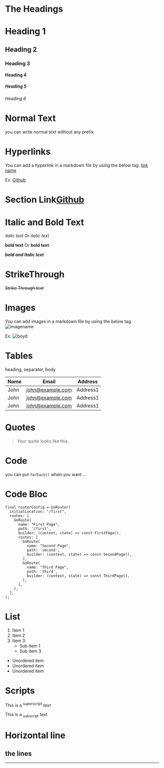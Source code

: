# The Headings

# Heading 1
## Heading 2
### Heading 3
#### Heading 4
##### Heading 5
###### Heading 6


# Normal Text

you can write normal text without any prefix

# Hyperlinks

You can add a hyperlink in a markdown file by using the below tag.
[link name](targetURL)

Ex: [Github](https://www.github.com "Github home")

# Section Link[Github](https://www.github.com "Github home")

# Italic and Bold Text

_italic text_  Or *italic text*

**bold text**  Or __bold text__

***bold and Italic text***

# StrikeThrough

~~Strike Through text~~

# Images

You can add images in a markdown file by using the below tag.
![imagename](TargetUrl)

Ex: ![boyd](https://encrypted-tbn0.gstatic.com/images?q=tbn:ANd9GcTAfHiaJaqzXDhv-mVG8J1M_UK-6PS8sdtZ4g&usqp=CAU)

# Tables

heading, separator, body

|Name|Email|Address|     
|----|-----|-------|      
|John|john@example.com|Address1| 
|John|john@example.com|Address1| 
|John|john@example.com|Address1| 

# Quotes

>Your quote looks like this.

# Code 

you can put `forEach()` when you want ...

# Code Bloc

```
final routerConfig = GoRouter(
  initialLocation: "/first",
  routes: [
    GoRoute(
      name: "First Page",
      path: '/first',
      builder: (context, state) => const FirstPage(),
      routes: [
        GoRoute(
          name: "Second Page",
          path: 'second',
          builder: (context, state) => const SecondPage(),
        ),
        GoRoute(
          name: "Third Page",
          path: 'third',
          builder: (context, state) => const ThirdPage(),
        ),
      ],
    ),
  ],
);
```

# List

1. Item 1
2. Item 2
3. Item 3
   * Sub item 1
   * Sub item 3
* Unordered item
* Unordered item
* Unordered item



# Scripts

This is a <sup>superscript</sup> text

This is a <sub>subscript</sub> text


# Horizontal line

the lines 
---
***
